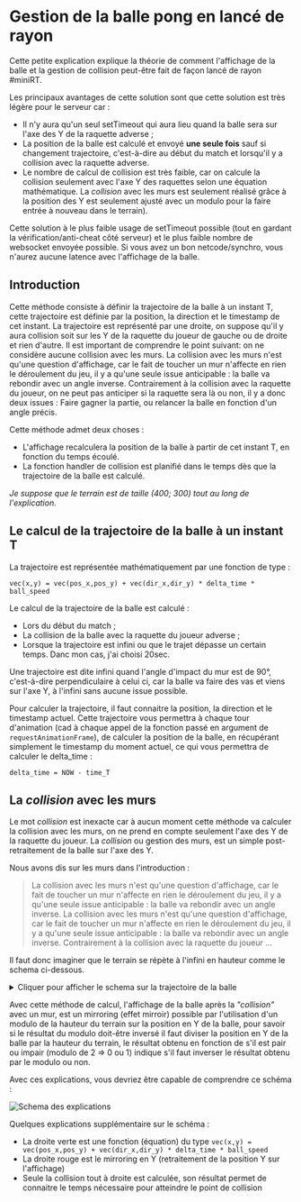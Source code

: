 # Gestion de la balle pong en lancé de rayon

Cette petite explication explique la théorie de comment l'affichage de la balle et la gestion de collision
peut-être fait de façon lancé de rayon #miniRT.

Les principaux avantages de cette solution sont que cette solution est très légère pour le serveur car :
 - Il n'y aura qu'un seul setTimeout qui aura lieu quand la balle sera sur l'axe des Y de la raquette adverse ;
 - La position de la balle est calculé et envoyé **une seule fois** sauf si changement trajectoire, c'est-à-dire
 au début du match et lorsqu'il y a collision avec la raquette adverse.
 - Le nombre de calcul de collision est très faible, car on calcule la collision seulement avec l'axe Y des raquettes
 selon une équation mathématique. La *collision* avec les murs est seulement réalisé grâce à la position des Y est seulement ajusté
 avec un modulo pour la faire entrée à nouveau dans le terrain).

Cette solution à le plus faible usage de setTimeout possible (tout en gardant la vérification/anti-cheat côté serveur)
et le plus faible nombre de websocket envoyée possible. Si vous avez un bon netcode/synchro, vous n'aurez aucune latence
avec l'affichage de la balle.

## Introduction

Cette méthode consiste à définir la trajectoire de la balle à un instant T, cette trajectoire est définie par la
position, la direction et le timestamp de cet instant. La trajectoire est représenté par une droite, on suppose
qu'il y aura collision soit sur les Y de la raquette du joueur de gauche ou de droite et rien d'autre. Il est
important de comprendre le point suivant: on ne considère aucune collision avec les murs. La collision avec les murs
n'est qu'une question d'affichage, car le fait de toucher un mur n'affecte en rien le déroulement du jeu, il y a
qu'une seule issue anticipable : la balle va rebondir avec un angle inverse. Contrairement à la collision avec la
raquette du joueur, on ne peut pas anticiper si la raquette sera là ou non, il y a donc deux issues : Faire gagner
la partie, ou relancer la balle en fonction d'un angle précis.

Cette méthode admet deux choses :

 - L'affichage recalculera la position de la balle à partir de cet instant T, en fonction du temps écoulé.
 - La fonction handler de collision est planifié dans le temps dès que la trajectoire de la balle est calculé.

*Je suppose que le terrain est de taille (400; 300) tout au long de l'explication.*

## Le calcul de la trajectoire de la balle à un instant T

La trajectoire est représentée mathématiquement par une fonction de type :

    vec(x,y) = vec(pos_x,pos_y) + vec(dir_x,dir_y) * delta_time * ball_speed

Le calcul de la trajectoire de la balle est calculé :
 - Lors du début du match ;
 - La collision de la balle avec la raquette du joueur adverse ;
 - Lorsque la trajectoire est infini ou que le trajet dépasse un certain temps. Danc mon cas, j'ai choisi 20sec.

Une trajectoire est dite infini quand l'angle d'impact du mur est de 90°, c'est-à-dire perpendiculaire à celui ci,
car la balle va faire des vas et viens sur l'axe Y, à l'infini sans aucune issue possible.

Pour calculer la trajectoire, il faut connaitre la position, la direction et le timestamp actuel. Cette trajectoire
vous permettra à chaque tour d'animation (cad à chaque appel de la fonction passé en argument de `requestAnimationFrame`),
de calculer la position de la balle, en récupérant simplement le timestamp du moment actuel, ce qui vous permettra
de calculer le delta_time :

```
delta_time = NOW - time_T
```

## La *collision* avec les murs

Le mot *collision* est inexacte car à aucun moment cette méthode va calculer la collision avec les murs, on ne prend
en compte seulement l'axe des Y de la raquette du joueur. La *collision* ou gestion des murs, est un simple
post-retraitement de la balle sur l'axe des Y.

Nous avons dis sur les murs dans l'introduction :

> La collision avec les murs n'est qu'une question d'affichage, car le fait de toucher un mur n'affecte en rien le
> déroulement du jeu, il y a qu'une seule issue anticipable : la balle va rebondir avec un angle inverse. La collision
> avec les murs n'est qu'une question d'affichage, car le fait de toucher un mur n'affecte en rien le déroulement du jeu,
> il y a qu'une seule issue anticipable : la balle va rebondir avec un angle inverse. Contrairement à la collision avec la
> raquette du joueur …

Il faut donc imaginer que le terrain se répète à l'infini en hauteur comme le schema ci-dessous.

<details>
  <summary>Cliquer pour afficher le schema sur la trajectoire de la balle</summary>
  
  Vous voyez donc le terrain se repeter à l'infini en Y, et la trajectoire de la balle (droite verte).
  
  <img width="200" src="https://user-images.githubusercontent.com/92152391/221143349-deb08eb2-cd04-4ce6-ba31-88162f0fd310.png" />
</details>

Avec cette méthode de calcul, l'affichage de la balle après la *"collision"* avec un mur, est un mirroring (effet mirroir) possible
par l'utilisation d'un modulo de la hauteur du terrain sur la position en Y de la balle, pour savoir si le résultat du modulo doit-être
inversé il faut diviser la position en Y de la balle par la hauteur du terrain, le résultat obtenu en fonction de s'il est pair ou impair
(modulo de 2 => 0 ou 1) indique s'il faut inverser le résultat obtenu par le modulo ou non.

Avec ces explications, vous devriez être capable de comprendre ce schéma :

![Schema des explications](https://user-images.githubusercontent.com/92152391/221137129-1a1d88e4-8b01-4331-bd2e-24815a152565.png)

Quelques explications supplémentaire sur le schéma :

 - La droite verte est une fonction (équation) du type `vec(x,y) = vec(pos_x,pos_y) + vec(dir_x,dir_y) * delta_time * ball_speed`
 - La droite rouge est le mirroring en Y (retraitement de la position Y sur l'affichage)
 - Seule la collision tout à droite est calculée, son résultat permet de connaitre le temps nécessaire pour atteindre le point de collision

